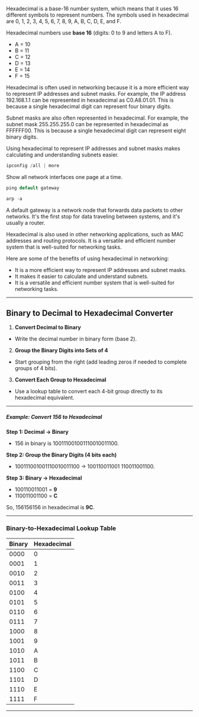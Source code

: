 
Hexadecimal is a base-16 number system, which means that it uses 16 different symbols to represent numbers. The symbols used in hexadecimal are 0, 1, 2, 3, 4, 5, 6, 7, 8, 9, A, B, C, D, E, and F.

Hexadecimal numbers use **base 16** (digits: 0 to 9 and letters A to F).

- A = 10
- B = 11
- C = 12
- D = 13
- E = 14
- F = 15

Hexadecimal is often used in networking because it is a more efficient way to represent IP addresses and subnet masks. For example, the IP address 192.168.1.1 can be represented in hexadecimal as C0.A8.01.01. This is because a single hexadecimal digit can represent four binary digits.

Subnet masks are also often represented in hexadecimal. For example, the subnet mask 255.255.255.0 can be represented in hexadecimal as FFFFFF00. This is because a single hexadecimal digit can represent eight binary digits.

Using hexadecimal to represent IP addresses and subnet masks makes calculating and understanding subnets easier.


```go
ipconfig /all | more
```

Show all network interfaces one page at a time.

```go
ping default gateway
```

```go
arp -a
```


A default gateway is a network node that forwards data packets to other networks. It's the first stop for data traveling between systems, and it's usually a router. 


Hexadecimal is also used in other networking applications, such as MAC addresses and routing protocols. It is a versatile and efficient number system that is well-suited for networking tasks.

Here are some of the benefits of using hexadecimal in networking:

- It is a more efficient way to represent IP addresses and subnet masks.
- It makes it easier to calculate and understand subnets.
- It is a versatile and efficient number system that is well-suited for networking tasks.

---
## Binary to Decimal to Hexadecimal Converter

1. **Convert Decimal to Binary**

- Write the decimal number in binary form (base 2).

2. **Group the Binary Digits into Sets of 4**

- Start grouping from the right (add leading zeros if needed to complete groups of 4 bits).

3. **Convert Each Group to Hexadecimal**

- Use a lookup table to convert each 4-bit group directly to its hexadecimal equivalent.

---
##### Example: Convert **156** to Hexadecimal

**Step 1: Decimal → Binary**

- 156 in binary is 100111001001110010011100.

 **Step 2: Group the Binary Digits (4 bits each)**

- 100111001001110010011100 → 100110011001 110011001100.

 **Step 3: Binary → Hexadecimal**

- 100110011001 = **9**
- 110011001100 = **C**

So, 156156156 in hexadecimal is **9C**.

---
### Binary-to-Hexadecimal Lookup Table

|Binary|Hexadecimal|
|---|---|
|0000|0|
|0001|1|
|0010|2|
|0011|3|
|0100|4|
|0101|5|
|0110|6|
|0111|7|
|1000|8|
|1001|9|
|1010|A|
|1011|B|
|1100|C|
|1101|D|
|1110|E|
|1111|F|

---


